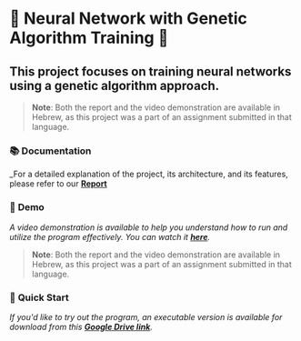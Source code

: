 # 🌟 Neural Network with Genetic Algorithm Training 🌟
## This project focuses on training neural networks using a genetic algorithm approach.
> **Note**: Both the report and the video demonstration are available in Hebrew, as this project was a part of an assignment submitted in that language.
### 📚 **Documentation**
_For a detailed explanation of the project, its architecture, and its features, please refer to our [**Report**](Report(Hebrew)/Identify_patterns_using_nn.pdf)
### 🎥 **Demo**
_A video demonstration is available to help you understand how to run and utilize the program effectively. You can watch it [**here**](https://www.youtube.com/watch?v=X45aitACju0)._

> **Note**: Both the report and the video demonstration are available in Hebrew, as this project was a part of an assignment submitted in that language.

### 🚀 **Quick Start**
_If you'd like to try out the program, an executable version is available for download from this [**Google Drive link**](https://drive.google.com/drive/folders/1IJQXZ8kennlluNSdHSD-fuaQ_BIYOo8H?usp=drive_link)._
